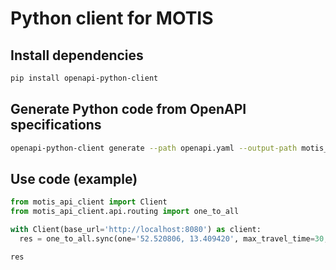 # Python client for MOTIS

## Install dependencies
```sh
pip install openapi-python-client
```

## Generate Python code from OpenAPI specifications
```sh
openapi-python-client generate --path openapi.yaml --output-path motis_api_client --meta none
```

## Use code (example)
```python
from motis_api_client import Client
from motis_api_client.api.routing import one_to_all

with Client(base_url='http://localhost:8080') as client:
  res = one_to_all.sync(one='52.520806, 13.409420', max_travel_time=30, client=client)

res
```
